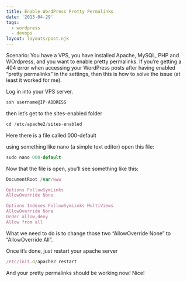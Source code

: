 ```yaml
---
title: Enable WordPress Pretty Permalinks
date: '2013-04-29'
tags:
  - wordpress
  - devops
layout: layouts/post.njk
---
```

Scenario: You have a VPS, you have installed Apache, MySQL, PHP and WOrdpress, and you want to enable pretty permalinks.
If you’re getting a 404 error when accessing your WordPress posts after having enabled “pretty permalinks” in the settings, then this is how to solve the issue (at least it worked for me).

Log in into your VPS server.

```js
ssh username@IP-ADDRESS
```

then let’s get to the sites-enabled folder

```js
cd /etc/apache2/sites-enabled
```

Here there is a file called 000-default

using something like nano (a simple text editor) open this file:

```js
sudo nano 000-default
```

Now that the file is open, you’ll see something like this:

```js
DocumentRoot /var/www

Options FollowSymLinks
AllowOverride None

Options Indexes FollowSymLinks MultiViews
AllowOverride None
Order allow,deny
Allow from all
```

What we need to do is to change those two “AllowOverride None” to “AllowOverride All”.

Once it’s done, just restart your apache server

```js
/etc/init.d/apache2 restart
```

And your pretty permalinks should be working now! Nice!
